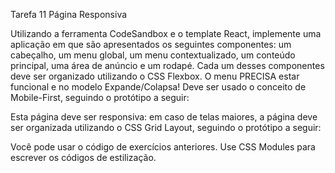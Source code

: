 Tarefa 11 Página Responsiva

Utilizando a ferramenta CodeSandbox e o template React, implemente uma aplicação em que são apresentados os seguintes componentes: um cabeçalho, um menu global, um menu contextualizado, um conteúdo principal, uma área de anúncio e um rodapé.
Cada um desses componentes deve ser organizado utilizando o CSS Flexbox.
O menu PRECISA estar funcional e no modelo Expande/Colapsa!
Deve ser usado o conceito de Mobile-First, seguindo o protótipo a seguir:

Esta página deve ser responsiva: em caso de telas maiores, a página deve ser organizada utilizando o CSS Grid Layout, seguindo o protótipo a seguir:

Você pode usar o código de exercícios anteriores.
Use CSS Modules para escrever os códigos de estilização.